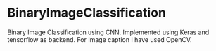 # BinaryImageClassification
Binary Image Classification using CNN.
Implemented using Keras and tensorflow as backend.
For Image caption I have used OpenCV.
